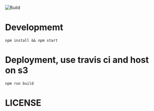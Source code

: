 ![Build](https://api.travis-ci.org/pebblecode/wfh2_frontend.svg?token=F5kJ2zgCzNfgE9rzZNys)

# Developmemt

`npm install && npm start`

# Deployment, use travis ci and host on s3
`npm run build`

# LICENSE